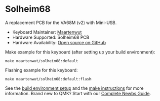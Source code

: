 # Solheim68

A replacement PCB for the VA68M (v2) with Mini-USB.

* Keyboard Maintainer: [Maartenwut](https://github.com/Maartenwut)
* Hardware Supported: Solheim68 PCB
* Hardware Availability: [Open source on GitHub](https://github.com/Maartenwut/solheim68)

Make example for this keyboard (after setting up your build environment):

    make maartenwut/solheim68:default

Flashing example for this keyboard:

    make maartenwut/solheim68:default:flash

See the [build environment setup](https://docs.qmk.fm/#/getting_started_build_tools) and the [make instructions](https://docs.qmk.fm/#/getting_started_make_guide) for more information. Brand new to QMK? Start with our [Complete Newbs Guide](https://docs.qmk.fm/#/newbs).
